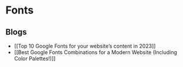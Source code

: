# Fonts
## Blogs
- [[Top 10 Google Fonts for your website’s content in 2023]]
- [[Best Google Fonts Combinations for a Modern Website (Including Color Palettes!)]]